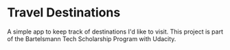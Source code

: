 # Travel Destinations

A simple app to keep track of destinations I'd like to visit.
This project is part of the Bartelsmann Tech Scholarship Program with Udacity.